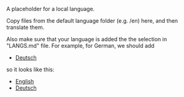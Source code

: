 A placeholder for a local language.

Copy files from the default language folder (e.g. /en) here, and then translate them.

Also make sure that your language is added the the selection in "LANGS.md" file. For example, for German, we should add 

* [Deutsch](de)

so it looks like this:

* [English](en)
* [Deutsch](de)

